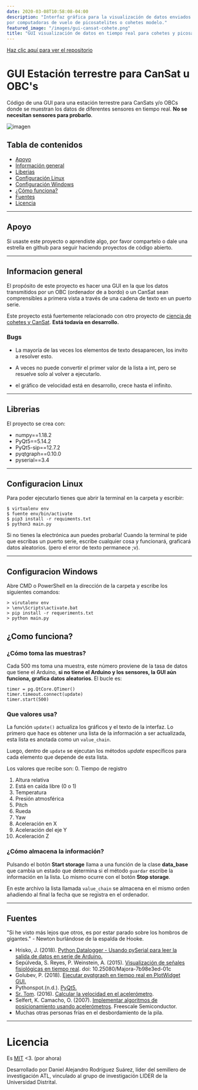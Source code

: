 ```yaml
---
date: 2020-03-08T10:58:08-04:00
description: "Interfaz gráfica para la visualización de datos enviados en tiempo real
por computadoras de vuelo de picosatelites o cohetes modelo."
featured_image: "/images/gui-cansat-cohete.png"
title: "GUI visualización de datos en tiempo real para cohetes y picosatelites"
---
```


[Haz clic aquí para ver el repositorio](https://github.com/el-NASA/CanSat-Ground-station)
# GUI Estación terrestre para CanSat u OBC's
Código de una GUI para una estación terrestre para CanSats y/o OBCs donde se muestran los datos de diferentes sensores en tiempo real. **No se necesitan sensores para probarlo**.

![imagen](https://i.imgur.com/zDY3DnY.gif)

## Tabla de contenidos
* [Apoyo](#apoyo)
* [Información general](#informacion-general)
* [Liberias](#librerias)
* [Configuración Linux](#configuracion-linux)
* [Configuración Windows](#configuracion-windows)
* [¿Cómo funciona?](#como-funciona)
* [Fuentes](#fuentes)
* [Licencia](#licencia)

___
## Apoyo
Si usaste este proyecto o aprendiste algo, por favor compartelo o dale una estrella en github para seguir haciendo proyectos de código abierto.
___

## Informacion general
El propósito de este proyecto es hacer una GUI en la que los datos transmitidos por un OBC (ordenador de a bordo) o un CanSat sean comprensibles a primera vista a través de una cadena de texto en un puerto serie.

Este proyecto está fuertemente relacionado con
otro proyecto de [ciencia de cohetes y CanSat](https://github.com/el-NASA/POA). **Está todavía en desarrollo.**

### Bugs
* La mayoría de las veces los elementos de texto desaparecen, los invito a resolver esto.

* A veces no puede convertir el primer valor de la lista a int, pero se resuelve solo al volver a ejecutarlo.

* el gráfico de velocidad está en desarrollo, crece hasta el infinito.
___
## Librerias
El proyecto se crea con:
* numpy==1.18.2
* PyQt5==5.14.2
* PyQt5-sip==12.7.2
* pyqtgraph==0.10.0
* pyserial==3.4

___
## Configuracion Linux
Para poder ejecutarlo tienes que abrir la terminal en la carpeta y escribir:
```
$ virtualenv env
$ fuente env/bin/activate
$ pip3 install -r requiments.txt
$ python3 main.py
```
Si no tienes la electrónica aun puedes probarla! Cuando la terminal te pide que escribas un puerto serie, escribe cualquier cosa y funcionará, graficará datos aleatorios. (pero el error de texto permanece ;v).
___

## Configuracion Windows
Abre CMD o PowerShell en la dirección de la carpeta y escribe los siguientes comandos:
```
> virutalenv env
> \env\Scripts\activate.bat
> pip install -r requeriments.txt
> python main.py

```
## ¿Como funciona?
### ¿Cómo toma las muestras?
Cada 500 ms toma una muestra, este número proviene de la tasa de datos que tiene el Arduino, **si no tiene el Arduino y los sensores, la GUI aún funciona, grafica datos aleatorios**. El bucle es:
```
timer = pg.QtCore.QTimer()
timer.timeout.connect(update)
timer.start(500)
```

### Que valores usa?
La función `update()` actualiza los gráficos y el texto de la interfaz. Lo primero que hace es obtener una lista de la información a ser actualizada, esta lista es anotada como un `value_chain`.

Luego, dentro de `update` se ejecutan los métodos *update* específicos para cada elemento que depende de esta lista.

Los valores que recibe son:
0. Tiempo de registro
1. Altura relativa
2. Está en caída libre (0 o 1)
3. Temperatura
4. Presión atmosférica
5. Pitch
6. Rueda
7. Yaw
8. Aceleración en X
9. Aceleración del eje Y
10. Aceleración Z



### ¿Cómo almacena la información?
Pulsando el botón **Start storage** llama a una función de la clase **data_base** que cambia un estado que determina si el método `guardar` escribe la información en la lista. Lo mismo ocurre con el botón **Stop storage**.

En este archivo la lista llamada `value_chain` se almacena en el mismo orden añadiendo al final la fecha que se registra en el ordenador.

___
## Fuentes
"Si he visto más lejos que otros, es por estar parado sobre los hombros de gigantes." - Newton burlándose de la espalda de Hooke.
* Hrisko, J. (2018). [Python Datalogger - Usando pySerial para leer la salida de datos en serie de Arduino.](https://bit.ly/2wQvByM)
* Sepúlveda, S. Reyes, P. Weinstein, A. (2015). [Visualización de señales fisiológicas en tiempo real](https://bit.ly/2XIRzyw). doi: 10.25080/Majora-7b98e3ed-01c
* Golubev, P. (2018). [Ejecutar pyqtgraph en tiempo real en PlotWidget GUI.](https://bit.ly/2VeXSIv)
* Pythonspot.(n.d.). [PyQt5.](https://pythonspot.com/pyqt5/)
* [Sr. Tom](https://bit.ly/3amndEZ). (2016). [Calcular la velocidad en el acelerómetro](https://bit.ly/3acX3nP).
* Selfert, K. Camacho, O. (2007). [Implementar algoritmos de posicionamiento usando acelerómetros](https://bit.ly/2REEH8X). Freescale Semiconductor.
* Muchas otras personas frías en el desbordamiento de la pila.
___
# Licencia
Es [MIT](https://github.com/el-NASA/Estacion-Terrena/blob/master/LICENSE) <3. (por ahora)

Desarrollado por Daniel Alejandro Rodríguez Suárez, líder del semillero de investigación ATL, vinculado al grupo de investigación LIDER de la Universidad Distrital.
